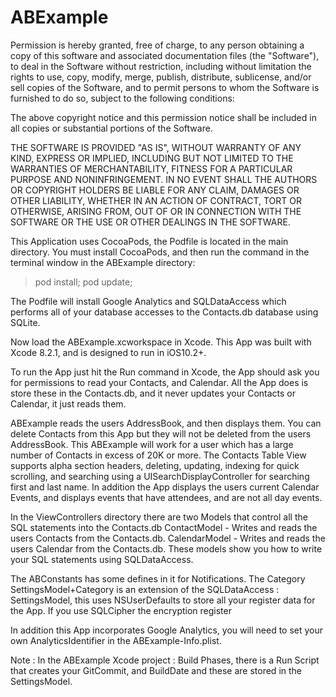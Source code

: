 ABExample
=========

Permission is hereby granted, free of charge, to any person obtaining a copy of this software and associated documentation files (the "Software"), to deal in the Software without restriction, including without limitation the rights to use, copy, modify, merge, publish, distribute, sublicense, and/or sell copies of the Software, and to permit persons to whom the Software is furnished to do so, subject to the following conditions:

The above copyright notice and this permission notice shall be included in all copies or substantial portions of the Software.

THE SOFTWARE IS PROVIDED "AS IS", WITHOUT WARRANTY OF ANY KIND, EXPRESS OR IMPLIED, INCLUDING BUT NOT LIMITED TO THE WARRANTIES OF MERCHANTABILITY, FITNESS FOR A PARTICULAR PURPOSE AND NONINFRINGEMENT. IN NO EVENT SHALL THE AUTHORS OR COPYRIGHT HOLDERS BE LIABLE FOR ANY CLAIM, DAMAGES OR OTHER LIABILITY, WHETHER IN AN ACTION OF CONTRACT, TORT OR OTHERWISE, ARISING FROM, OUT OF OR IN CONNECTION WITH THE SOFTWARE OR THE USE OR OTHER DEALINGS IN THE SOFTWARE.

This Application uses CocoaPods, the Podfile is located in the main directory.
You must install CocoaPods, and then run the command in the terminal window in the ABExample directory:
>pod install;
>pod update;

The Podfile will install Google Analytics and SQLDataAccess which performs all of your database accesses to the
Contacts.db database using SQLite.

Now load the ABExample.xcworkspace in Xcode. This App was built with Xcode 8.2.1, and is designed to run
in iOS10.2+.

To run the App just hit the Run command in Xcode, the App should ask you for permissions to read your Contacts, and
Calendar. All the App does is store these in the Contacts.db, and it never updates your Contacts or Calendar, it just
reads them.

ABExample reads the users AddressBook, and then displays them. You can delete Contacts from this App
but they will not be deleted from the users AddressBook. This ABExample will work for a user which has 
a large number of Contacts in excess of 20K or more. The Contacts Table View supports alpha section headers, 
deleting, updating, indexing for quick scrolling, and searching using a UISearchDisplayController for 
searching first and last name. In addition the App displays the users current Calendar Events, and displays
events that have attendees, and are not all day events.

In the ViewControllers directory there are two Models that control all the SQL statements into the Contacts.db
ContactModel - Writes and reads the users Contacts from the Contacts.db.
CalendarModel - Writes and reads the users Calendar from the Contacts.db.
These models show you how to write your SQL statements using SQLDataAccess.

The ABConstants has some defines in it for Notifications.
The Category SettingsModel+Category is an extension of the SQLDataAccess : SettingsModel, this uses
NSUserDefaults to store all your register data for the App. If you use SQLCipher the encryption register

In addition this App incorporates Google Analytics, you will need to set your own AnalyticsIdentifier in
the ABExample-Info.plist.

Note : In the ABExample Xcode project : Build Phases, there is a Run Script that creates your GitCommit,
and BuildDate and these are stored in the SettingsModel.

